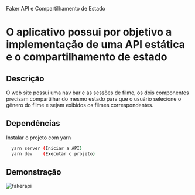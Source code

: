 Faker API e Compartilhamento de Estado
# O aplicativo possui por objetivo a implementação de uma API estática e o compartilhamento de estado

## Descrição

O web site possui uma nav bar e as sessões de filme, os dois componentes precisam compartilhar do mesmo estado para que o usuário selecione o gênero do filme e sejam exibidos os filmes correspondentes.


## Dependências
Instalar o projeto com yarn

```bash
  yarn server (Iniciar a API)
  yarn dev    (Executar o projeto)
```

## Demonstração
![fakerapi](https://user-images.githubusercontent.com/58302084/161444013-515e2d67-49c2-4454-8227-db7ea96b2820.gif)
